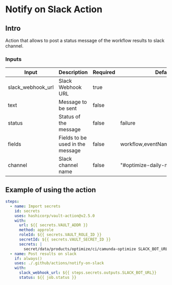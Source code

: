 # Notify on Slack Action

## Intro

Action that allows to post a status message of the workflow results to slack channel.

### Inputs

| Input             | Description                      | Required | Default                            |
| ----------------- | -------------------------------- | -------- | ---------------------------------- |
| slack_webhook_url | Slack Webhook URL                | true     |                                    |
| text              | Message to be sent               | false    |                                    |
| status            | Status of the message            | false    | failure                            |
| fields            | Fields to be used in the message | false    | workflow,eventName,repo,action,ref |
| channel           | Slack channel name               | false    | "#optimize-daily-medic-update"     |

## Example of using the action

```yaml
steps:
  - name: Import secrets
    id: secrets
    uses: hashicorp/vault-action@v2.5.0
    with:
      url: ${{ secrets.VAULT_ADDR }}
      method: approle
      roleId: ${{ secrets.VAULT_ROLE_ID }}
      secretId: ${{ secrets.VAULT_SECRET_ID }}
      secrets: |
        secret/data/products/optimize/ci/camunda-optimize SLACK_BOT_URL;
  - name: Post results on slack
    if: always()
    uses: ./.github/actions/notify-on-slack
    with:
      slack_webhook_url: ${{ steps.secrets.outputs.SLACK_BOT_URL}}
      status: ${{ job.status }}
```
